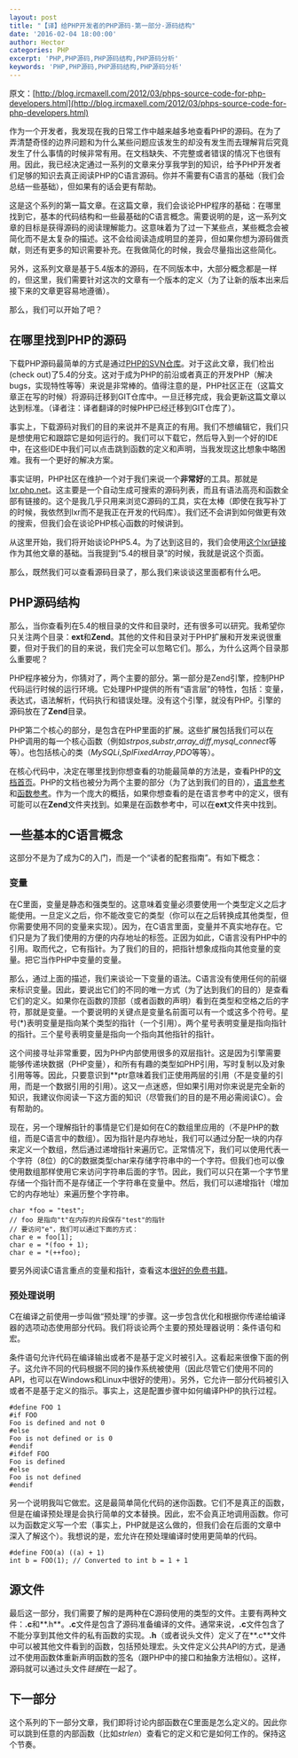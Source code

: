 ```yaml
---
layout: post
title: "【译】给PHP开发者的PHP源码-第一部分-源码结构"
date: '2016-02-04 18:00:00'
author: Hector
categories: PHP
excerpt: 'PHP,PHP源码,PHP源码结构,PHP源码分析'
keywords: 'PHP,PHP源码,PHP源码结构,PHP源码分析'
---
```


原文：[http://blog.ircmaxell.com/2012/03/phps-source-code-for-php-developers.html](http://blog.ircmaxell.com/2012/03/phps-source-code-for-php-developers.html)

作为一个开发者，我发现在我的日常工作中越来越多地查看PHP的源码。在为了弄清楚奇怪的边界问题和为什么某些问题应该发生的却没有发生而去理解背后究竟发生了什么事情的时候非常有用。在文档缺失、不完整或者错误的情况下也很有用。因此，我已经决定通过一系列的文章来分享我学到的知识，给予PHP开发者们足够的知识去真正阅读PHP的C语言源码。你并不需要有C语言的基础（我们会总结一些基础），但如果有的话会更有帮助。

这是这个系列的第一篇文章。在这篇文章，我们会谈论PHP程序的基础：在哪里找到它，基本的代码结构和一些最基础的C语言概念。需要说明的是，这一系列文章的目标是获得源码的阅读理解能力。这意味着为了过一下某些点，某些概念会被简化而不是太复杂的描述。这不会给阅读造成明显的差异，但如果你想为源码做贡献，则还有更多的知识需要补充。在我做简化的时候，我会尽量指出这些简化。

<!--more-->

另外，这系列文章是基于5.4版本的源码，在不同版本中，大部分概念都是一样的，但这里，我们需要针对这次的文章有一个版本的定义（为了让新的版本出来后接下来的文章更容易地遵循）。

那么，我们可以开始了吧？

## 在哪里找到PHP的源码
下载PHP源码最简单的方式是通过[PHP的SVN仓库](http://www.php.net/svn.php)。对于这此文章，我们检出(check out)了5.4的分支。这对于成为PHP的前沿或者真正的开发PHP（解决bugs，实现特性等等）来说是非常棒的。值得注意的是，PHP社区正在（这篇文章正在写的时候）将源码迁移到GIT仓库中。一旦迁移完成，我会更新这篇文章以达到标准。（译者注：译者翻译的时候PHP已经迁移到GIT仓库了）。

事实上，下载源码对我们的目的来说并不是真正的有用。我们不想编辑它，我们只是想使用它和跟踪它是如何运行的。我们可以下载它，然后导入到一个好的IDE中，在这些IDE中我们可以点击跳到函数的定义和声明，当我发现这比想象中略困难。我有一个更好的解决方案。

事实证明，PHP社区在维护一个对于我们来说一个**非常好**的工具。那就是[lxr.php.net](http://lxr.php.net/)。这主要是一个自动生成可搜索的源码列表，而且有语法高亮和函数全部有链接的。这个是我几乎只用来浏览C源码的工具，实在太棒（即使在我写补丁的时候，我依然到lxr而不是我正在开发的代码库）。我们还不会讲到如何做更有效的搜索，但我们会在谈论PHP核心函数的时候讲到。

从这里开始，我们将开始谈论PHP5.4。为了达到这目的，我们会使用[这个lxr链接](http://lxr.php.net/xref/PHP_5_4/)作为其他文章的基础。当我提到“5.4的根目录”的时候，我就是说这个页面。

那么，既然我们可以查看源码目录了，那么我们来谈谈这里面都有什么吧。

## PHP源码结构
那么，当你查看列在5.4的根目录的文件和目录时，还有很多可以研究。我希望你只关注两个目录：**ext**和**Zend**。其他的文件和目录对于PHP扩展和开发来说很重要，但对于我们的目的来说，我们完全可以忽略它们。那么，为什么这两个目录那么重要呢？

PHP程序被分为，你猜对了，两个主要的部分。第一部分是Zend引擎，控制PHP代码运行时候的运行环境。它处理PHP提供的所有“语言层”的特性，包括：变量，表达式，语法解析，代码执行和错误处理。没有这个引擎，就没有PHP。引擎的源码放在了**Zend**目录。

PHP第二个核心的部分，是包含在PHP里面的扩展。这些扩展包括我们可以在PHP调用的每一个核心函数（例如*strpos*,*substr*,*array_diff*,*mysql_connect*等等）。也包括核心的类（*MySQLi*,*SplFixedArray*,*PDO*等等）。

在核心代码中，决定在哪里找到你想查看的功能最简单的方法是，查看PHP的[文档首页](https://secure.php.net/manual/zh/index.php)。PHP的文档也被分为两个主要的部分（为了达到我们的目的），[语言参考](https://secure.php.net/manual/zh/langref.php)和[函数参考](https://secure.php.net/manual/zh/funcref.php)。作为一个庞大的概括，如果你想查看的是在语言参考中的定义，很有可能可以在**Zend**文件夹找到。如果是在函数参考中，可以在**ext**文件夹中找到。

## 一些基本的C语言概念
这部分不是为了成为C的入门，而是一个“读者的配套指南”。有如下概念：

### 变量
在C里面，变量是静态和强类型的。这意味着变量必须要使用一个类型定义之后才能使用。一旦定义之后，你不能改变它的类型（你可以在之后转换成其他类型，但你需要使用不同的变量来实现）。因为，在C语言里面，变量并不真实地存在。它们只是为了我们使用的方便的内存地址的标签。正因为如此，C语言没有PHP中的引用。取而代之，它有指针。为了我们的目的，把指针想象成指向其他变量的变量。把它当作PHP中变量的变量。

那么，通过上面的描述，我们来谈论一下变量的语法。C语言没有使用任何的前缀来标识变量。因此，要说出它们的不同的唯一方式（为了达到我们的目的）是查看它们的定义。如果你在函数的顶部（或者函数的声明）看到在类型和空格之后的字符，那就是变量。一个要说明的关键点是变量名前面可以有一个或这多个符号。星号(*)表明变量是指向某个类型的指针（一个引用）。两个星号表明变量是指向指针的指针。三个星号表明变量是指向一个指向其他指针的指针。

这个间接寻址非常重要，因为PHP内部使用很多的双层指针。这是因为引擎需要能够传递块数据（PHP变量），和所有有趣的类型如PHP引用，写时复制以及对象引用等等。因此，只要意识到**ptr意味着我们正使用两层的引用（不是变量的引用，而是一个数据引用的引用）。这又一点迷惑，但如果引用对你来说是完全新的知识，我建议你阅读一下这方面的知识（尽管我们的目的是不用必需阅读C）。会有帮助的。

现在，另一个理解指针的事情是它们是如何在C的数组里应用的（不是PHP的数组，而是C语言中的数组）。因为指针是内存地址，我们可以通过分配一块的内存来定义一个数组，然后通过递增指针来遍历它。正常情况下，我们可以使用代表一个字符（8位）的C的数据类型char来存储字符串中的一个字符。但我们也可以像使用数组那样使用它来访问字符串后面的字节。因此，我们可以只在第一个字节里存储一个指针而不是存储正一个字符串在变量中。然后，我们可以递增指针（增加它的内存地址）来遍历整个字符串。

	char *foo = "test";
	// foo 是指向"t"在内存的片段保存"test"的指针
	// 要访问"e"，我们可以通过下面的方式：
	char e = foo[1];
	char e = *(foo + 1);
	char e = *(++foo);

要另外阅读C语言重点的变量和指针，查看这本[很好的免费书籍](http://home.netcom.com/~tjensen/ptr/pointers.htm)。

### 预处理说明
C在编译之前使用一步叫做“预处理”的步骤。这一步包含优化和根据你传递给编译器的选项动态使用部分代码。我们将谈论两个主要的预处理器说明：条件语句和宏。

条件语句允许代码在编译输出或者不是基于定义时被引入。这看起来很像下面的例子。这允许不同的代码根据不同的操作系统被使用（因此尽管它们使用不同的API，也可以在Windows和Linux中很好的使用）。另外，它允许一部分代码被引入或者不是基于定义的指示。事实上，这是配置步骤中如何编译PHP的执行过程。

	#define FOO 1
	#if FOO
	Foo is defined and not 0
	#else
	Foo is not defined or is 0
	#endif
	#ifdef FOO
	Foo is defined
	#else
	Foo is not defined
	#endif

另一个说明我叫它做宏。这是最简单简化代码的迷你函数。它们不是真正的函数，但是在编译预处理是会执行简单的文本替换。因此，宏不会真正地调用函数。你可以为函数定义写一个宏（事实上，PHP就是这么做的，但我们会在后面的文章中深入了解这个）。我想说的是，宏允许在预处理编译时使用更简单的代码。

	#define FOO(a) ((a) + 1)
	int b = FOO(1); // Converted to int b = 1 + 1

## 源文件
最后这一部分，我们需要了解的是两种在C源码使用的类型的文件。主要有两种文件：**.c**和**.h**。**.c**文件是包含了源码准备编译的文件。通常来说，**.c**文件包含了不能分享到其他文件的私有函数的实现。**.h**（或者说头文件）定义了在**.c**文件中可以被其他文件看到的函数，包括预处理宏。头文件定义公共API的方式，是通过不使用函数体重新声明函数的签名（跟PHP中的接口和抽象方法相似）。这样，源码就可以通过头文件*链接*在一起了。

## 下一部分
这个系列的下一部分文章，我们即将讨论内部函数在C里面是怎么定义的。因此你可以跳到任意的内部函数（比如*strlen*）查看它的定义和它是如何工作的。保持这个节奏。

